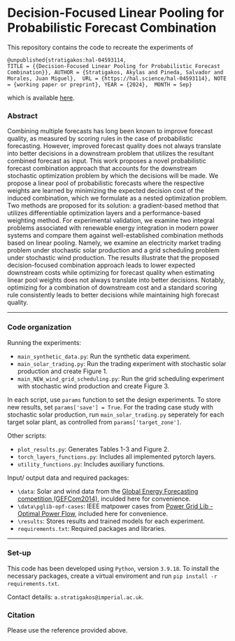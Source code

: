 # Decision-Focused Linear Pooling for Probabilistic Forecast Combination

This repository contains the code to recreate the experiments of

```
@unpublished{stratigakos:hal-04593114,
TITLE = {{Decision-Focused Linear Pooling for Probabilistic Forecast Combination}}, AUTHOR = {Stratigakos, Akylas and Pineda, Salvador and Morales, Juan Miguel},  URL = {https://hal.science/hal-04593114}, NOTE = {working paper or preprint}, YEAR = {2024},  MONTH = Sep}
```

which is available [here](https://hal.science/hal-04593114).

### Abstract

Combining multiple forecasts has long been known to improve forecast quality, as measured by scoring rules in the case of probabilistic forecasting.
However, improved forecast quality does not always translate into better decisions in a downstream problem that utilizes the resultant combined forecast as input.
This work proposes a novel probabilistic forecast combination approach that accounts for the downstream stochastic optimization problem by which the decisions will be made.
We propose a linear pool of probabilistic forecasts where the respective weights are learned by minimizing the expected decision cost of the induced combination,
which we formulate as a nested optimization problem.
Two methods are proposed for its solution:
a gradient-based method that utilizes differentiable optimization layers and a performance-based weighting method.
For experimental validation, we examine two integral problems associated with renewable energy integration in modern power systems and compare them against well-established combination methods based on linear pooling.
Namely, we examine an electricity market trading problem under stochastic solar production
and a grid scheduling problem under stochastic wind production.
The results illustrate that the proposed decision-focused combination approach leads to lower expected downstream costs while optimizing for forecast quality when estimating linear pool weights does not always translate into better decisions.
Notably, optimizing for a combination of downstream cost and a standard scoring rule consistently leads to better decisions while maintaining high forecast quality.

---

### Code organization

Running the experiments:
- ```main_synthetic_data.py```: Run the synthetic data experiment.
- ```main_solar_trading.py```: Run the trading experiment with stochastic solar production and create Figure 1.
- ```main_NEW_wind_grid_scheduling.py```: Run the grid scheduling experiment with stochastic wind production and create Figure 3.

In each script, use ```params``` function to set the design experiments.
To store new results, set ```params['save'] = True```.
For the trading case study with stochastic solar production, run ```main_solar_trading.py``` seperately for each target solar plant, as controlled from ```params['target_zone']```.

Other scripts:
- ```plot_results.py```: Generates Tables 1-3 and Figure 2.
- ```torch_layers_functions.py```: Includes all implemented pytorch layers.
- ```utility_functions.py```: Includes auxiliary functions.

Input/ output data and required packages:
- ```\data```: Solar and wind data from the [Global Energy Forecasting competition (GEFCom2014)](https://www.sciencedirect.com/science/article/pii/S0169207016000133?via=ihub#s000140), inculded here for convenience.
- ```\data\pglib-opf-cases```: IEEE matpower cases from [Power Grid Lib - Optimal Power Flow](https://github.com/power-grid-lib/pglib-opf), included here for convenience.
- ```\results```: Stores results and trained models for each experiment.
- ```requirements.txt```: Required packages and libraries.
---

### Set-up

This code has been developed using ```Python```, version ```3.9.18```. To install the necessary packages, create a virtual enviroment and run ```pip install -r requirements.txt```.

Contact details: ```a.stratigakos@imperial.ac.uk```.

### Citation
Please use the reference provided above.
